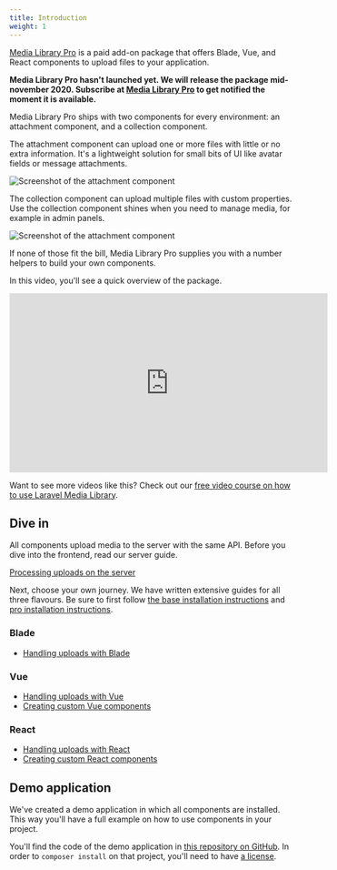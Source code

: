 ```yaml
---
title: Introduction
weight: 1
---
```


[Media Library Pro](http://medialibrary.pro) is a paid add-on package that offers Blade, Vue, and React components to upload files to your application.

**Media Library Pro hasn't launched yet. We will release the package mid-november 2020. Subscribe at [Media Library Pro](http://medialibrary.pro) to get notified the moment it is available.** 

Media Library Pro ships with two components for every environment: an attachment component, and a collection component.

The attachment component can upload one or more files with little or no extra information. It's a lightweight solution for small bits of UI like avatar fields or message attachments.

![Screenshot of the attachment component](/docs/laravel-medialibrary/v9/images/pro/attachment.png)

The collection component can upload multiple files with custom properties. Use the collection component shines when you need to manage media, for example in admin panels.

![Screenshot of the attachment component](/docs/laravel-medialibrary/v9/images/pro/collection.png)

If none of those fit the bill, Media Library Pro supplies you with a number helpers to build your own components.

In this video, you'll see a quick overview of the package.

<iframe width="560" height="315" src="https://www.youtube.com/embed/Wdav5rXMlRE" frameborder="0" allow="accelerometer; autoplay; clipboard-write; encrypted-media; gyroscope; picture-in-picture" allowfullscreen></iframe>

Want to see more videos like this? Check out our [free video course on how to use Laravel Media Library](https://spatie.be/videos/discovering-laravel-media-library).

## Dive in

All components upload media to the server with the same API. Before you dive into the frontend, read our server guide.

[Processing uploads on the server](processing-uploads-on-the-server)

Next, choose your own journey. We have written extensive guides for all three flavours. Be sure to first follow [the base installation instructions](/docs/laravel-medialibrary/v9/installation-setup) and [pro installation instructions](/docs/laravel-medialibrary/v9/handling-uploads-with-media-library-pro/installation).

### Blade

- [Handling uploads with Blade](/docs/laravel-medialibrary/v9/handling-uploads-with-media-library-pro/handling-uploads-with-blade)

### Vue

- [Handling uploads with Vue](handling-uploads-with-vue)
- [Creating custom Vue components](creating-custom-vue-components)

### React

- [Handling uploads with React](handling-uploads-with-react) <br>
- [Creating custom React components](creating-custom-react-components)

## Demo application

We've created a demo application in which all components are installed. This way you'll have a full example on how to use components in your project. 

You'll find the code of the demo application in [this repository on GitHub](https://github.com/spatie/laravel-medialibrary-pro-app). In order to `composer install` on that project, you'll need to have [a license](/docs/laravel-medialibrary/v9/handling-uploads-with-media-library-pro/installation#getting-a-license).
